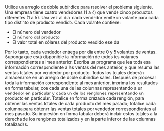 Utilice un arreglo de doble subíndice para resolver el problema siguiente. Una empresa tiene cuatro vendedores (1 a 4) que vende cinco productos diferentes (1 a 5). Una vez al día, cada vendedor emite un volante para cada tipo distinto de producto vendido. Cada volante contiene:
* El número del vendedor
* El número del producto
* El valor total en dólares del producto vendido ese día

Por lo tanto, cada vendedor entrega por dia entre 0 y 5 volantes de ventas. Suponga que está disponible la información de todos los volantes correspondientes al mes anterior. Escriba un programa que lea toda esa información correspondiente a las ventas del mes anterior, y que resuma las ventas totales por vendedor por producto. Todos los totales deberán almacenarse en un arreglo de doble subíndice sales. Después de procesar toda la información correspondiente al mes anterior, imprima los resultados en forma tabular, con cada una de las columnas representando a un vendedor en particular y cada un de los renglones representando un producto en particular. Totalice en forma cruzada cada renglón, para obtener las ventas totales de cada producto del mes pasado; totalice cada columna para obtener  las ventas totales por vendedor correspondientes al mes pasado. Su impresión en forma tabular deberá incluir estos totales a la derecha de los renglones totalizados y en la parte inferior de las columnas totalizadas.

